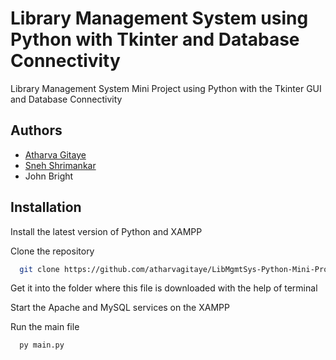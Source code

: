 
# Library Management System using Python with Tkinter and Database Connectivity

Library Management System Mini Project using Python with the Tkinter GUI and Database Connectivity


## Authors

- [Atharva Gitaye](https://www.github.com/atharvagitaye)
- [Sneh Shrimankar](https://www.github.com/sneh-shrimankar)
- John Bright

## Installation

Install the latest version of Python and XAMPP

Clone the repository
```bash
  git clone https://github.com/atharvagitaye/LibMgmtSys-Python-Mini-Project.git
```
Get it into the folder where this file is downloaded with the help of terminal

Start the Apache and MySQL services on the XAMPP

Run the main file
```bash
  py main.py
```
    
